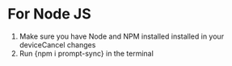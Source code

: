 # For Node JS

1. Make sure you have Node and NPM installed installed in your deviceCancel changes
2. Run {npm i prompt-sync} in the terminal
